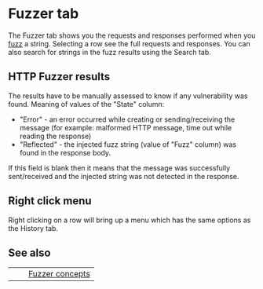 # Fuzzer tab #

The Fuzzer tab shows you the requests and responses performed when you [fuzz][] a string.
Selecting a row see the full requests and responses. You can also search for strings in the fuzz results using the Search tab.


## HTTP Fuzzer results ##

The results have to be manually assessed to know if any vulnerability was found.
Meaning of values of the "State" column:

 *  "Error" - an error occurred while creating or sending/receiving the message (for example: malformed HTTP message, time out while reading the response)
 *  "Reflected" - the injected fuzz string (value of "Fuzz" column) was found in the response body.

If this field is blank then it means that the message was successfully sent/received and the injected string was not detected in the response.


## Right click menu ##

Right clicking on a row will bring up a menu which has the same options as the History tab.

## See also ##

<table> 
 <tbody>
  <tr>
   <td>&nbsp;&nbsp;&nbsp;&nbsp;</td>
   <td><a href="HelpAddonsFuzzConcepts" rel="nofollow">Fuzzer concepts</a></td>
  </tr> 
 </tbody>
</table>


[fuzz]: HelpAddonsFuzzConcepts